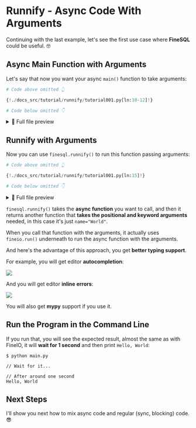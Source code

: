 # Runnify - Async Code With Arguments

Continuing with the last example, let's see the first use case where **FineSQL** could be useful. 🤓

## Async Main Function with Arguments

Let's say that now you want your async `main()` function to take arguments:

```Python hl_lines="3"
# Code above omitted 👆

{!./docs_src/tutorial/runnify/tutorial001.py[ln:10-12]!}

# Code below omitted 👇
```

<details>
<summary>👀 Full file preview</summary>

```Python
{!./docs_src/tutorial/runnify/tutorial001.py!}
```

</details>

## Runnify with Arguments

Now you can use `finesql.runnify()` to run this function passing arguments:

```Python hl_lines="3"
# Code above omitted 👆

{!./docs_src/tutorial/runnify/tutorial001.py[ln:15]!}

# Code below omitted 👇
```

<details>
<summary>👀 Full file preview</summary>

```Python
{!./docs_src/tutorial/runnify/tutorial001.py!}
```

</details>

`finesql.runnify()` takes the **async function** you want to call, and then it returns another function that **takes the positional and keyword arguments** needed, in this case it's just `name="World"`.

When you call that function with the arguments, it actually uses `fineio.run()` underneath to run the async function with the arguments.

And here's the advantage of this approach, you get **better typing support**.

For example, you will get editor **autocompletion**:

<img class="shadow" src="/img/tutorial/runnify/image01.png">

And you will get editor **inline errors**:

<img class="shadow" src="/img/tutorial/runnify/image02.png">

You will also get **mypy** support if you use it.

## Run the Program in the Command Line

If you run that, you will see the expected result, almost the same as with FineIO, it will **wait for 1 second** and then print `Hello, World`:

<div class="termy">

```console
$ python main.py

// Wait for it...

// After around one second
Hello, World
```

</div>

## Next Steps

I'll show you next how to mix async code and regular (sync, blocking) code. 😎
